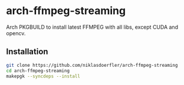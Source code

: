 # arch-ffmpeg-streaming

Arch PKGBUILD to install latest FFMPEG with all libs, except CUDA and opencv.

## Installation

```bash
git clone https://github.com/niklasdoerfler/arch-ffmpeg-streaming
cd arch-ffmpeg-streaming
makepgk --syncdeps --install
```
